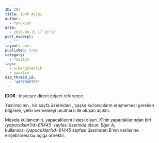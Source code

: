 ```yaml
---
ID: 281
title: IDOR Açığı
author:
  - farukcan
date:
  - 2015-08-15 17:10:52
post_excerpt:
  - ""
layout: post
published: true
category:
  - Yazılım
tags:
  - sibergüvenlik
  - yazılım
dsq_thread_id:
  - "4037000709"
---
```


<strong>IDOR</strong> : insecure direct object reference.

Yazılımcının , bir sayfa üzerinden , başka kullanıcıların erişmemesi gereken bilgilere, yetki vermemeyi unutması ile oluşan açıktır.

Mesela kullanıcının, yapacaklarım listesi olsun. X'nin yapacaklarından biri <em>/yapacaklar?id=65445</em>  sayfası üzerinde olsun. Eğer A, kullanıcısı <em>/yapacaklar?id=61445</em> sayfası üzerinden B'nın verilerine erişebilmesi bu açığa örnektir.
